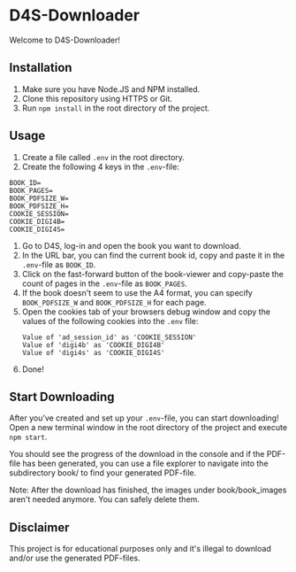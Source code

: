 # D4S-Downloader

Welcome to D4S-Downloader!

## Installation

1. Make sure you have Node.JS and NPM installed.
2. Clone this repository using HTTPS or Git.
3. Run ```npm install``` in the root directory of the project.

## Usage

1. Create a file called ```.env``` in the root directory.
2. Create the following 4 keys in the ```.env```-file:

```
BOOK_ID=
BOOK_PAGES=
BOOK_PDFSIZE_W=
BOOK_PDFSIZE_H=
COOKIE_SESSION=
COOKIE_DIGI4B=
COOKIE_DIGI4S=
```

1. Go to D4S, log-in and open the book you want to download.
2. In the URL bar, you can find the current book id, copy and paste it in the ```.env```-file as ```BOOK_ID```.
3. Click on the fast-forward button of the book-viewer and copy-paste the count of pages in the ```.env```-file as ```BOOK_PAGES```.
4. If the book doesn't seem to use the A4 format, you can specify ```BOOK_PDFSIZE_W``` and ```BOOK_PDFSIZE_H``` for each page.
5. Open the cookies tab of your browsers debug window and copy the values of the following cookies into the ```.env``` file:
   ```
   Value of 'ad_session_id' as 'COOKIE_SESSION'
   Value of 'digi4b' as 'COOKIE_DIGI4B'
   Value of 'digi4s' as 'COOKIE_DIGI4S'
   ```
6. Done!

## Start Downloading

After you've created and set up your ```.env```-file, you can start downloading!
Open a new terminal window in the root directory of the project and execute ```npm start```.

You should see the progress of the download in the console and if the PDF-file has been generated, you can use a file explorer to navigate into the subdirectory book/ to find your generated PDF-file.

Note: After the download has finished, the images under book/book_images aren't needed anymore. You can safely delete them.

## Disclaimer

This project is for educational purposes only and it's illegal to download and/or use the generated PDF-files.